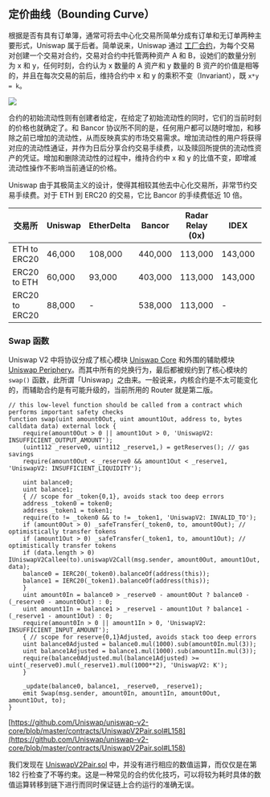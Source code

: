 ## 定价曲线（Bounding Curve）

根据是否有具有订单簿，通常可将去中心化交易所简单分成有订单和无订单两种主要形式，Uniswap 属于后者。简单说来，Uniswap 通过 [工厂合约](https://github.com/Uniswap/uniswap-v2-core/blob/master/contracts/UniswapV2Factory.sol#L23)，为每个交易对创建一个交易对合约，交易对合约中托管两种资产 A 和 B，设她们的数量分别为 x 和 y，任何时刻，合约认为 x 数量的 A 资产和 y 数量的 B 资产的价值是相等的，并且在每次交易的前后，维持合约中 x 和 y 的乘积不变（Invariant），既 `x*y = k`。

![](https://i.imgur.com/H9entj5.png)

合约的初始流动性则有创建者给定，在给定了初始流动性的同时，它们的当前时刻的价格也就确定了。和 Bancor 协议所不同的是，任何用户都可以随时增加，和移除之前已增加的流动性，从而反映真实的市场交易需求。增加流动性的用户将获得对应的流动性通证，并作为日后分享合约交易手续费，以及赎回所提供的流动性资产的凭证。增加和删除流动性的过程中，维持合约中 x 和 y 的比值不变，即增减流动性操作不影响当前通证的价格。

Uniswap 由于其极简主义的设计，使得其相较其他去中心化交易所，非常节约交易手续费。对于 ETH 到 ERC20 的交易，它比 Bancor 的手续费低近 10 倍。

| 交易所 | Uniswap | EtherDelta | Bancor | Radar Relay (0x) | IDEX | Airswap |
| -------- | -------- | -------- | -------- | -------- | -------- |---- |
| ETH to ERC20     | 46,000    |108,000    | 440,000 | 113,000 | 143,000 | 90,000 |
| ERC20 to ETH     | 60,000    | 93,000   | 403,000 | 113,000 | 143,000 |120,000* |
| ERC20 to ERC20     | 88,000  | -   | 538,000 | 113,000 | - |- |


### Swap 函数

Uniswap V2 中将协议分成了核心模块 [Uniswap Core](https://github.com/Uniswap/uniswap-v2-core) 和外围的辅助模块 [Uniswap Periphery](https://github.com/Uniswap/uniswap-v2-periphery/blob/master/contracts/UniswapV2Router02.sol)。而其中所有的兑换行为，最后都被规约到了核心模块的 `swap()` 函数，此所谓「Uniswap」之由来。一般说来，内核合约是不太可能变化的，而辅助合约是有可能升级的，当前所用的 Router 就是第二版。

```solidity=158
// this low-level function should be called from a contract which performs important safety checks
function swap(uint amount0Out, uint amount1Out, address to, bytes calldata data) external lock {
    require(amount0Out > 0 || amount1Out > 0, 'UniswapV2: INSUFFICIENT_OUTPUT_AMOUNT');
    (uint112 _reserve0, uint112 _reserve1,) = getReserves(); // gas savings
    require(amount0Out < _reserve0 && amount1Out < _reserve1, 'UniswapV2: INSUFFICIENT_LIQUIDITY');

    uint balance0;
    uint balance1;
    { // scope for _token{0,1}, avoids stack too deep errors
    address _token0 = token0;
    address _token1 = token1;
    require(to != _token0 && to != _token1, 'UniswapV2: INVALID_TO');
    if (amount0Out > 0) _safeTransfer(_token0, to, amount0Out); // optimistically transfer tokens
    if (amount1Out > 0) _safeTransfer(_token1, to, amount1Out); // optimistically transfer tokens
    if (data.length > 0) IUniswapV2Callee(to).uniswapV2Call(msg.sender, amount0Out, amount1Out, data);
    balance0 = IERC20(_token0).balanceOf(address(this));
    balance1 = IERC20(_token1).balanceOf(address(this));
    }
    uint amount0In = balance0 > _reserve0 - amount0Out ? balance0 - (_reserve0 - amount0Out) : 0;
    uint amount1In = balance1 > _reserve1 - amount1Out ? balance1 - (_reserve1 - amount1Out) : 0;
    require(amount0In > 0 || amount1In > 0, 'UniswapV2: INSUFFICIENT_INPUT_AMOUNT');
    { // scope for reserve{0,1}Adjusted, avoids stack too deep errors
    uint balance0Adjusted = balance0.mul(1000).sub(amount0In.mul(3));
    uint balance1Adjusted = balance1.mul(1000).sub(amount1In.mul(3));
    require(balance0Adjusted.mul(balance1Adjusted) >= uint(_reserve0).mul(_reserve1).mul(1000**2), 'UniswapV2: K');
    }

    _update(balance0, balance1, _reserve0, _reserve1);
    emit Swap(msg.sender, amount0In, amount1In, amount0Out, amount1Out, to);
}
```

[https://github.com/Uniswap/uniswap-v2-core/blob/master/contracts/UniswapV2Pair.sol#L158](https://github.com/Uniswap/uniswap-v2-core/blob/master/contracts/UniswapV2Pair.sol#L158)

我们发现在 [UniswapV2Pair.sol](https://github.com/Uniswap/uniswap-v2-core/blob/master/contracts/UniswapV2Pair.sol) 中，并没有进行相应的数值运算，而仅仅是在第 182 行检查了不等约束。这是一种常见的合约优化技巧，可以将较为耗时具体的数值运算转移到链下进行而同时保证链上合约运行的准确无误。
    